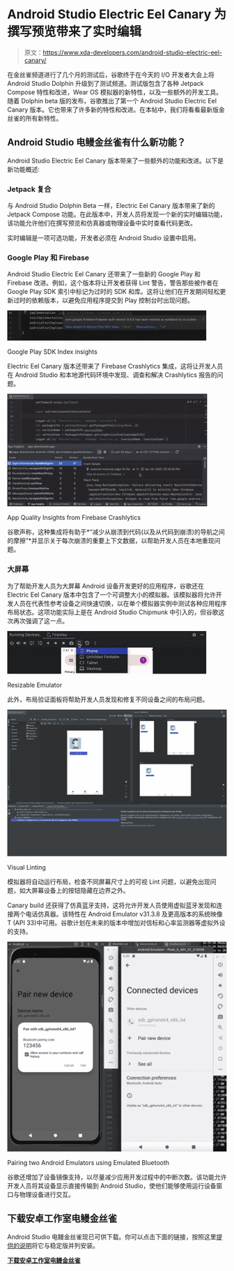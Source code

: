 # Android Studio Electric Eel Canary 为撰写预览带来了实时编辑

> 原文：<https://www.xda-developers.com/android-studio-electric-eel-canary/>

在金丝雀频道进行了几个月的测试后，谷歌终于在今天的 I/O 开发者大会上将 Android Studio Dolphin 升级到了测试频道。测试版包含了各种 Jetpack Compose 特性和改进，Wear OS 模拟器的新特性，以及一些额外的开发工具。随着 Dolphin beta 版的发布，谷歌推出了第一个 Android Studio Electric Eel Canary 版本。它也带来了许多新的特性和改进。在本帖中，我们将看看最新版金丝雀的所有新特性。

## Android Studio 电鳗金丝雀有什么新功能？

Android Studio Electric Eel Canary 版本带来了一些额外的功能和改进。以下是新功能概述:

### Jetpack 复合

与 Android Studio Dolphin Beta 一样，Electric Eel Canary 版本带来了新的 Jetpack Compose 功能。在此版本中，开发人员将发现一个新的实时编辑功能，该功能允许他们在撰写预览和仿真器或物理设备中实时查看代码更改。

实时编辑是一项可选功能，开发者必须在 Android Studio 设置中启用。

### Google Play 和 Firebase

Android Studio Electric Eel Canary 还带来了一些新的 Google Play 和 Firebase 改进。例如，这个版本将让开发者获得 Lint 警告，警告那些被作者在 Google Play SDK 索引中标记为过时的 SDK 和库。这将让他们在开发期间轻松更新过时的依赖版本，以避免应用程序提交到 Play 控制台时出现问题。

 <picture>![Android Studio Electric Eel Canary Google Play SDK Index insights](img/93c370147fcbf7e7a257deaa9fff7ecc.png)</picture> 

Google Play SDK Index insights

Electric Eel Canary 版本还带来了 Firebase Crashlytics 集成，这将让开发人员在 Android Studio 和本地源代码环境中发现、调查和解决 Crashlytics 报告的问题。

 <picture>![Android Studio Electric Eel Canary App Quality Insights from Firebase Crashlytics](img/306435250ffea12afdeb1f7744abc2fc.png)</picture> 

App Quality Insights from Firebase Crashlytics

谷歌声称，这种集成将有助于*“减少从崩溃到代码(以及从代码到崩溃)的导航之间的摩擦”*并显示关于每次崩溃的重要上下文数据，以帮助开发人员在本地重现问题。

### 大屏幕

为了帮助开发人员为大屏幕 Android 设备开发更好的应用程序，谷歌还在 Electric Eel Canary 版本中包含了一个可调整大小的模拟器。该模拟器将允许开发人员在代表性参考设备之间快速切换，以在单个模拟器实例中测试各种应用程序布局状态。这项功能实际上是在 Android Studio Chipmunk 中引入的，但谷歌这次再次强调了这一点。

 <picture>![Android Studio Electric Eel Canary Resizable Emulator](img/181dcccf9e3681b0c18ad92673df3ec0.png)</picture> 

Resizable Emulator

此外，布局验证面板将帮助开发人员发现和修复不同设备之间的布局问题。

 <picture>![Android Studio Electric Eel Canary Visual Linting](img/5f4de6e533afd5b6917a8c2f6610f68e.png)</picture> 

Visual Linting

模拟器将自动运行布局，检查不同屏幕尺寸上的可视 Lint 问题，以避免出现问题，如大屏幕设备上的按钮隐藏在边界之外。

Canary build 还获得了仿真蓝牙支持，这将允许开发人员使用虚拟蓝牙发现和连接两个电话仿真器。该特性在 Android Emulator v31.3.8 及更高版本的系统映像 T (API 33)中可用。谷歌计划在未来的版本中增加对信标和心率监测器等虚拟外设的支持。

 <picture>![Android Studio Electric Eel Canary Pairing two Android Emulators using Emulated Bluetooth qw eolufhwqef](img/6606d9cbc69cbea1071a119ff107a6ec.png)</picture> 

Pairing two Android Emulators using Emulated Bluetooth

谷歌还增加了设备镜像支持，以尽量减少应用开发过程中的中断次数。该功能允许开发人员将其设备显示直接传输到 Android Studio，使他们能够使用运行设备窗口与物理设备进行交互。

## 下载安卓工作室电鳗金丝雀

Android Studio 电鳗金丝雀现已可供下载。你可以点击下面的链接，按照这里[提供的说明](https://developer.android.com/studio/preview/install-preview)将它与稳定版并列安装。

**[下载安卓工作室电鳗金丝雀](https://developer.android.com/studio/preview)**